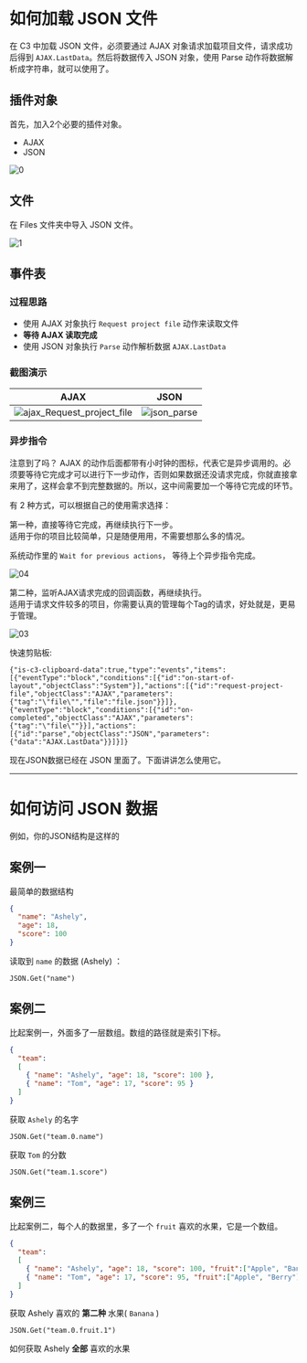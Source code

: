 # 如何加载 JSON 文件

在 C3 中加载 JSON 文件，必须要通过 AJAX 对象请求加载项目文件，请求成功后得到 `AJAX.LastData`。然后将数据传入 JSON 对象，使用 Parse 动作将数据解析成字符串，就可以使用了。

## 插件对象

首先，加入2个必要的插件对象。
- AJAX
- JSON

![0](https://user-images.githubusercontent.com/45864744/147193633-bb917fcf-b50d-4f9b-b898-3b217c8c3094.png)


## 文件
在 Files 文件夹中导入 JSON 文件。

![1](https://user-images.githubusercontent.com/45864744/147193533-583773f7-e3f5-451e-a282-4e71ac56d0f6.png)


## 事件表

### 过程思路

- 使用 AJAX 对象执行 ` Request project file ` 动作来读取文件  
- **等待 AJAX 读取完成**   
- 使用 JSON 对象执行 ` Parse ` 动作解析数据 ` AJAX.LastData `  


### 截图演示 

| AJAX  | JSON |
| ----- | ---- |
|  ![ajax_Request_project_file](https://user-images.githubusercontent.com/45864744/147197052-6ad3b6c8-6ab8-437e-9ba2-2af298ef74b4.png)  | ![json_parse](https://user-images.githubusercontent.com/45864744/147197183-edd2d8ed-6d19-4a57-af0a-728e6299fbf6.png) |


### 异步指令

注意到了吗？ AJAX 的动作后面都带有小时钟的图标，代表它是异步调用的。必须要等待它完成才可以进行下一步动作，否则如果数据还没请求完成，你就直接拿来用了，这样会拿不到完整数据的。所以，这中间需要加一个等待它完成的环节。  

有 2 种方式，可以根据自己的使用需求选择：  

第一种，直接等待它完成，再继续执行下一步。  
适用于你的项目比较简单，只是随便用用，不需要想那么多的情况。  

系统动作里的 ` Wait for previous actions `， 等待上个异步指令完成。  

![04](https://user-images.githubusercontent.com/45864744/147194826-39497b88-a0b4-4cf1-af54-fe6c70ae5120.png)


第二种，监听AJAX请求完成的回调函数，再继续执行。  
适用于请求文件较多的项目，你需要认真的管理每个Tag的请求，好处就是，更易于管理。    
  
![03](https://user-images.githubusercontent.com/45864744/147194744-761941c8-4884-4605-b573-b54b15b29f6b.png)  


快速剪贴板:
```
{"is-c3-clipboard-data":true,"type":"events","items":[{"eventType":"block","conditions":[{"id":"on-start-of-layout","objectClass":"System"}],"actions":[{"id":"request-project-file","objectClass":"AJAX","parameters":{"tag":"\"file\"","file":"file.json"}}]},{"eventType":"block","conditions":[{"id":"on-completed","objectClass":"AJAX","parameters":{"tag":"\"file\""}}],"actions":[{"id":"parse","objectClass":"JSON","parameters":{"data":"AJAX.LastData"}}]}]}
```
  
  
现在JSON数据已经在 JSON 里面了。下面讲讲怎么使用它。

---

# 如何访问 JSON 数据

例如，你的JSON结构是这样的

## 案例一

最简单的数据结构

```json
{
  "name": "Ashely",
  "age": 18,
  "score": 100
}
```

读取到 ` name ` 的数据 (Ashely) ：  

```
JSON.Get("name")
```


## 案例二

比起案例一，外面多了一层数组。数组的路径就是索引下标。

```json
{
  "team": 
  [
    { "name": "Ashely", "age": 18, "score": 100 },
    { "name": "Tom", "age": 17, "score": 95 }
  ]
}
```

获取 ` Ashely ` 的名字

```
JSON.Get("team.0.name")
```


获取 ` Tom ` 的分数

```
JSON.Get("team.1.score")
```


## 案例三

比起案例二，每个人的数据里，多了一个 `fruit` 喜欢的水果，它是一个数组。

```json
{
  "team": 
  [
    { "name": "Ashely", "age": 18, "score": 100, "fruit":["Apple", "Banana", "Cherry", "Durian"] },
    { "name": "Tom", "age": 17, "score": 95, "fruit":["Apple", "Berry"] }
  ]
}
```

获取 Ashely 喜欢的 **第二种** 水果( ` Banana ` )

```
JSON.Get("team.0.fruit.1")
```

如何获取 Ashely **全部** 喜欢的水果

```

```

